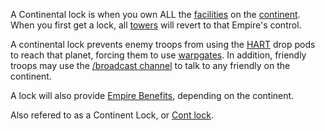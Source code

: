 A Continental lock is when you own ALL the
[facilities](../locations/Facilities.md) on the
[continent](../locations/Continent.md). When you first get a lock, all
[towers](../locations/Towers.md) will revert to that Empire's control.

A continental lock prevents enemy troops from using the
[HART](HART.md) drop pods to reach that planet, forcing them to
use [warpgates](../locations/Warpgate.md). In addition, friendly troops may use
the [/broadcast channel](../chat/In-Game_Commands.md) to talk to any
friendly on the continent.

A lock will also provide [Empire Benefits](Empire_Benefit.md),
depending on the continent.

Also refered to as a Continent Lock, or
[Cont lock](Acronyms_and_Slang.md).
